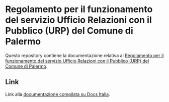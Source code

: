 Regolamento per il funzionamento del servizio Ufficio Relazioni con il Pubblico (URP) del Comune di Palermo
==================================================

Questo repository contiene la documentazione relativa al [Regolamento per il funzionamento del servizio Ufficio Relazioni con il Pubblico (URP) del Comune di Palermo](http://regolamento-funzionamento-urp-comune-palermo.readthedocs.io). 


Link
----

Link alla [documentazione compilata su Docs Italia](https://github.com/italia/docs-italia-starter-kit/tree/master/repo-documento).
